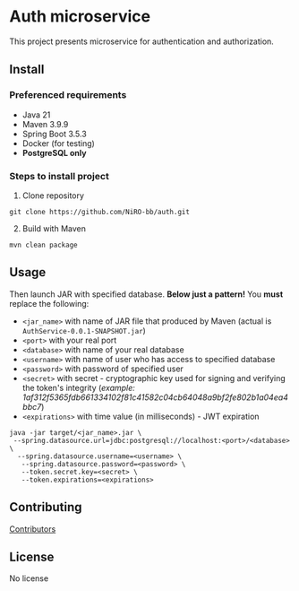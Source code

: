 # Auth microservice
This project presents microservice for authentication and authorization.

## Install
### Preferenced requirements
* Java 21
* Maven 3.9.9
* Spring Boot 3.5.3
* Docker (for testing)
* <b>PostgreSQL only</b>

### Steps to install project
1. Clone repository
```shell
git clone https://github.com/NiRO-bb/auth.git
```

2. Build with Maven
```shell
mvn clean package 
```

## Usage
Then launch JAR with specified database.
<b>Below just a pattern!</b>
You <b>must</b> replace the following:
* `<jar_name>` with name of JAR file that produced by Maven (actual is `AuthService-0.0.1-SNAPSHOT.jar`)
* `<port>` with your real port
* `<database>` with name of your real database
* `<username>` with name of user who has access to specified database
* `<password>` with password of specified user
* `<secret>` with secret - cryptographic key used for signing and verifying the token's integrity (<i>example: 1af312f5365fdb661334102f81c41582c04cb64048a9bf2fe802b1a04ea4bbc7</i>)
* `<expirations>` with time value (in milliseconds) - JWT expiration
```shell
java -jar target/<jar_name>.jar \
 --spring.datasource.url=jdbc:postgresql://localhost:<port>/<database> \
  --spring.datasource.username=<username> \
   --spring.datasource.password=<password> \
   --token.secret.key=<secret> \
   --token.expirations=<expirations>
```

## Contributing
<a href="https://github.com/NiRO-bb/auth/graphs/contributors/">Contributors</a>

## License
No license 
